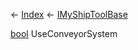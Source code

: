← [Index](Api-Index) ← [IMyShipToolBase](Sandbox.ModAPI.Ingame.IMyShipToolBase)

[bool](System.Boolean) UseConveyorSystem

